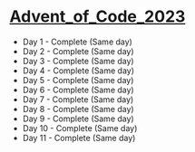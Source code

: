 # [Advent_of_Code_2023](https://adventofcode.com/)

- Day 1 - Complete (Same day)
- Day 2 - Complete (Same day)
- Day 3 - Complete (Same day)
- Day 4 - Complete (Same day)
- Day 5 - Complete (Same day)
- Day 6 - Complete (Same day)
- Day 7 - Complete (Same day)
- Day 8 - Complete (Same day)
- Day 9 - Complete (Same day)
- Day 10 - Complete (Same day)
- Day 11 - Complete (Same day)
